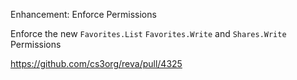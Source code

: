 Enhancement: Enforce Permissions

Enforce the new `Favorites.List` `Favorites.Write` and `Shares.Write` Permissions

https://github.com/cs3org/reva/pull/4325
